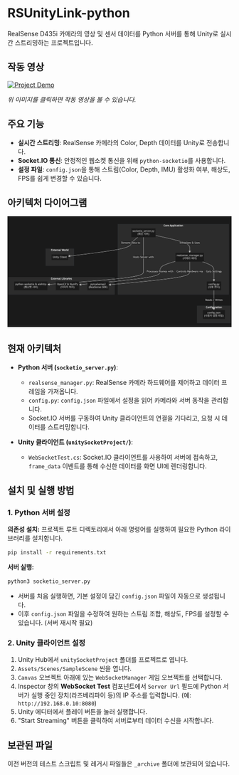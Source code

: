 # RSUnityLink-python

RealSense D435i 카메라의 영상 및 센서 데이터를 Python 서버를 통해 Unity로 실시간 스트리밍하는 프로젝트입니다.

## 작동 영상

[![Project Demo](https://img.youtube.com/vi/MU2hgVjgmp0/0.jpg)](https://youtu.be/MU2hgVjgmp0)

*위 이미지를 클릭하면 작동 영상을 볼 수 있습니다.*

## 주요 기능

*   **실시간 스트리밍**: RealSense 카메라의 Color, Depth 데이터를 Unity로 전송합니다.
*   **Socket.IO 통신**: 안정적인 웹소켓 통신을 위해 `python-socketio`를 사용합니다.
*   **설정 파일**: `config.json`을 통해 스트림(Color, Depth, IMU) 활성화 여부, 해상도, FPS를 쉽게 변경할 수 있습니다.

## 아키텍처 다이어그램

![Architecture Diagram](graphtd.png)

## 현재 아키텍처

*   **Python 서버 (`socketio_server.py`)**:
    *   `realsense_manager.py`: RealSense 카메라 하드웨어를 제어하고 데이터 프레임을 가져옵니다.
    *   `config.py`: `config.json` 파일에서 설정을 읽어 카메라와 서버 동작을 관리합니다.
    *   Socket.IO 서버를 구동하여 Unity 클라이언트의 연결을 기다리고, 요청 시 데이터를 스트리밍합니다.

*   **Unity 클라이언트 (`unitySocketProject/`)**:
    *   `WebSocketTest.cs`: Socket.IO 클라이언트를 사용하여 서버에 접속하고, `frame_data` 이벤트를 통해 수신한 데이터를 화면 UI에 렌더링합니다.

## 설치 및 실행 방법

### 1. Python 서버 설정

**의존성 설치:**
프로젝트 루트 디렉토리에서 아래 명령어를 실행하여 필요한 Python 라이브러리를 설치합니다.

```bash
pip install -r requirements.txt
```

**서버 실행:**

```bash
python3 socketio_server.py
```

*   서버를 처음 실행하면, 기본 설정이 담긴 `config.json` 파일이 자동으로 생성됩니다.
*   이후 `config.json` 파일을 수정하여 원하는 스트림 조합, 해상도, FPS를 설정할 수 있습니다. (서버 재시작 필요)

### 2. Unity 클라이언트 설정

1.  Unity Hub에서 `unitySocketProject` 폴더를 프로젝트로 엽니다.
2.  `Assets/Scenes/SampleScene` 씬을 엽니다.
3.  `Canvas` 오브젝트 아래에 있는 `WebSocketManager` 게임 오브젝트를 선택합니다.
4.  Inspector 창의 **WebSocket Test** 컴포넌트에서 `Server Url` 필드에 Python 서버가 실행 중인 장치(라즈베리파이 등)의 IP 주소를 입력합니다. (예: `http://192.168.0.10:8080`)
5.  Unity 에디터에서 플레이 버튼을 눌러 실행합니다.
6.  "Start Streaming" 버튼을 클릭하여 서버로부터 데이터 수신을 시작합니다.

## 보관된 파일

이전 버전의 테스트 스크립트 및 레거시 파일들은 `_archive` 폴더에 보관되어 있습니다.
